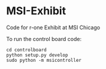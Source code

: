 # MSI-Exhibit
Code for r-one Exhibit at MSI Chicago

To run the control board code:

```
cd controlboard
python setup.py develop
sudo python -m msicontroller
```
